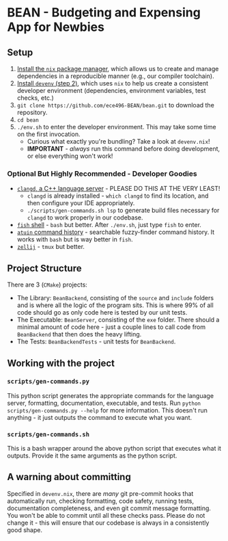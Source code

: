 # BEAN - Budgeting and Expensing App for Newbies

## Setup
1. [Install the `nix` package manager](https://nixos.org/download/), which allows us to create and manage dependencies in a reproducible manner (e.g., our compiler toolchain).
2. [Install `devenv` (step 2)](https://devenv.sh/getting-started/#1-install-nix:~:text=sh%20%2Ds%20install-,2,-.%20Install%20devenv), which uses `nix` to help us create a consistent developer environment (dependencies, environment variables, test checks, etc.)
3. `git clone https://github.com/ece496-BEAN/bean.git` to download the repository.
4. `cd bean`
5. `./env.sh` to enter the developer environment. This may take some time on the first invocation.
    - Curious what exactly you're bundling? Take a look at `devenv.nix`!
    - **IMPORTANT** - *always* run this command before doing development, or else everything won't work!


### Optional But Highly Recommended - Developer Goodies
- [`clangd`, a C++ language server](https://clangd.llvm.org/) - PLEASE DO THIS AT THE VERY LEAST!
    - `clangd` is already installed - `which clangd` to find its location, and then configure your IDE appropriately.
    - `./scripts/gen-commands.sh lsp` to generate build files necessary for `clangd` to work properly in our codebase.
- [`fish` shell](https://fishshell.com/) - `bash` but better. After `./env.sh`, just type `fish` to enter.
- [`atuin` command history](https://github.com/atuinsh/atuin) - searchable fuzzy-finder command history. It works with `bash` but is way better in `fish`.
- [`zellij`](https://github.com/zellij-org/zellij) - `tmux` but better.

## Project Structure
There are 3 (`CMake`) projects:
- The Library: `BeanBackend`, consisting of the `source` and `include` folders and is where all the logic of the program sits. This is where 99% of all code should go as only code here is tested by our unit tests.
- The Executable: `BeanServer`, consisting of the `exe` folder. There should a minimal amount of code here - just a couple lines to call code from `BeanBackend` that then does the heavy lifting.
- The Tests: `BeanBackendTests` - unit tests for `BeanBackend`.

## Working with the project
### `scripts/gen-commands.py`
This python script generates the appropriate commands for the language server, formatting, documentation, executable, and tests.
Run `python scripts/gen-commands.py --help` for more information. This doesn't run anything - it just outputs the command to execute what you want.
### `scripts/gen-commands.sh`
This is a bash wrapper around the above python script that executes what it outputs. Provide it the same arguments as the python script.

## A warning about committing
Specified in `devenv.nix`, there are *many* git pre-commit hooks that automatically run, checking formatting, code safety, running tests, documentation completeness, and even git commit message formatting. You won't be able to commit until all these checks pass. Please do not change it - this will ensure that our codebase is always in a consistently good shape.